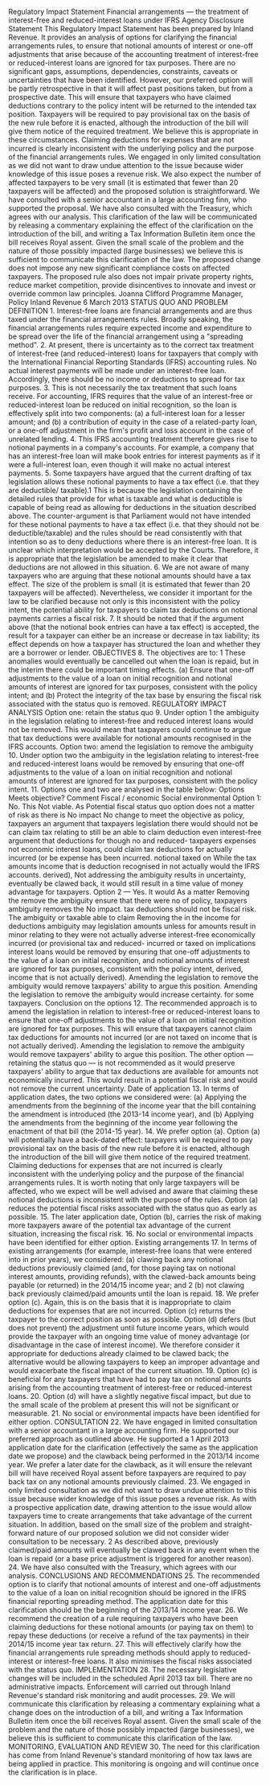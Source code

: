 Regulatory Impact Statement Financial arrangements — the treatment of interest-free and reduced-interest loans under IFRS Agency Disclosure Statement This Regulatory Impact Statement has been prepared by Inland Revenue. It provides an analysis of options for clarifying the financial arrangements rules, to ensure that notional amounts of interest or one-off adjustments that arise because of the accounting treatment of interest-free or reduced-interest loans are ignored for tax purposes. There are no significant gaps, assumptions, dependencies, constraints, caveats or uncertainties that have been identified. However, our preferred option will be partly retrospective in that it will affect past positions taken, but from a prospective date. This will ensure that taxpayers who have claimed deductions contrary to the policy intent will be returned to the intended tax position. Taxpayers will be required to pay provisional tax on the basis of the new rule before it is enacted, although the introduction of the bill will give them notice of the required treatment. We believe this is appropriate in these circumstances. Claiming deductions for expenses that are not incurred is clearly inconsistent with the underlying policy and the purpose of the financial arrangements rules. We engaged in only limited consultation as we did not want to draw undue attention to the issue because wider knowledge of this issue poses a revenue risk. We also expect the number of affected taxpayers to be very small (it is estimated that fewer than 20 taxpayers will be affected) and the proposed solution is straightforward. We have consulted with a senior accountant in a large accounting finn, who supported the proposal. We have also consulted with the Treasury, which agrees with our analysis. This clarification of the law will be communicated by releasing a commentary explaining the effect of the clarification on the introduction of the bill, and writing a Tax Information Bulletin item once the bill receives Royal assent. Given the small scale of the problem and the nature of those possibly impacted (large businesses) we believe this is sufficient to communicate this clarification of the law. The proposed change does not impose any new significant compliance costs on affected taxpayers. The proposed rule also does not impair private property rights, reduce market competition, provide disincentives to innovate and invest or override common law principles. Joanna Clifford Programme Manager, Policy Inland Revenue 6 March 2013 STATUS QUO AND PROBLEM DEFINITION 1. Interest-free loans are financial arrangements and are thus taxed under the financial arrangements rules. Broadly speaking, the financial arrangements rules require expected income and expenditure to be spread over the life of the financial arrangement using a "spreading method". 2. At present, there is uncertainty as to the correct tax treatment of interest-free (and reduced-interest) loans for taxpayers that comply with the International Financial Reporting Standards (IFRS) accounting rules. No actual interest payments will be made under an interest-free loan. Accordingly, there should be no income or deductions to spread for tax purposes. 3. This is not necessarily the tax treatment that such loans receive. For accounting, IFRS requires that the value of an interest-free or reduced-interest loan be reduced on initial recognition, so the loan is effectively split into two components: (a) a full-interest loan for a lesser amount; and (b) a contribution of equity in the case of a related-party loan, or a one-off adjustment in the firm's profit and loss account in the case of unrelated lending. 4. This IFRS accounting treatment therefore gives rise to notional payments in a company's accounts. For example, a company that has an interest-free loan will make book entries for interest payments as if it were a full-interest loan, even though it will make no actual interest payments. 5. Some taxpayers have argued that the current drafting of tax legislation allows these notional payments to have a tax effect (i.e. that they are deductible/ taxable).1 This is because the legislation containing the detailed rules that provide for what is taxable and what is deductible is capable of being read as allowing for deductions in the situation described above. The counter-argument is that Parliament would not have intended for these notional payments to have a tax effect (i.e. that they should not be deductible/taxable) and the rules should be read consistently with that intention so as to deny deductions where there is an interest-free loan. It is unclear which interpretation would be accepted by the Courts. Therefore, it is appropriate that the legislation be amended to make it clear that deductions are not allowed in this situation. 6. We are not aware of many taxpayers who are arguing that these notional amounts should have a tax effect. The size of the problem is small (it is estimated that fewer than 20 taxpayers will be affected). Nevertheless, we consider it important for the law to be clarified because not only is this inconsistent with the policy intent, the potential ability for taxpayers to claim tax deductions on notional payments carries a fiscal risk. 7. It should be noted that if the argument above (that the notional book entries can have a tax effect) is accepted, the result for a taxpayer can either be an increase or decrease in tax liability; its effect depends on how a taxpayer has structured the loan and whether they are a borrower or lender. OBJECTIVES 8. The objectives are to: 1 These anomalies would eventually be cancelled out when the loan is repaid, but in the interim there could be important timing effects. (a) Ensure that one-off adjustments to the value of a loan on initial recognition and notional amounts of interest are ignored for tax purposes, consistent with the policy intent; and (b) Protect the integrity of the tax base by ensuring the fiscal risk associated with the status quo is removed. REGULATORY IMPACT ANALYSIS Option one: retain the status quo 9. Under option 1 the ambiguity in the legislation relating to interest-free and reduced interest loans would not be removed. This would mean that taxpayers could continue to argue that tax deductions were available for notional amounts recognised in the IFRS accounts. Option two: amend the legislation to remove the ambiguity 10. Under option two the ambiguity in the legislation relating to interest-free and reduced-interest loans would be removed by ensuring that one-off adjustments to the value of a loan on initial recognition and notional amounts of interest are ignored for tax purposes, consistent with the policy intent. 11. Options one and two are analysed in the table below: Options Meets objective? Comment Fiscal / economic Social environmental Option 1: No. This Not viable. As Potential fiscal status quo option does not a matter of risk as there is No impact No change to meet the objective as policy, taxpayers an argument that taxpayers legislation there would should not be can claim tax relating to still be an able to claim deduction even interest-free argument that deductions for though no and reduced- taxpayers expenses not economic interest loans, could claim tax deductions for actually incurred (or be expense has been incurred. notional taxed on While the tax amounts income that is deduction recognised in not actually would the IFRS accounts. derived), Not addressing the ambiguity results in uncertainty, eventually be clawed back, it would still result in a time value of money advantage for taxpayers. Option 2 — Yes. It would As a matter Removing the remove the ambiguity ensure that there were no of policy, taxpayers ambiguity removes the No impact. tax deductions should not be fiscal risk. The ambiguity or taxable able to claim Removing the in the income for deductions ambiguity may legislation amounts unless for amounts result in minor relating to they were not actually adverse interest-free economically incurred (or provisional tax and reduced- incurred or taxed on implications interest loans would be removed by ensuring that one-off adjustments to the value of a loan on initial recognition, and notional amounts of interest are ignored for tax purposes, consistent with the policy intent, derived, income that is not actually derived). Amending the legislation to remove the ambiguity would remove taxpayers' ability to argue this position. Amending the legislation to remove the ambiguity would increase certainty. for some taxpayers. Conclusion on the options 12. The recommended approach is to amend the legislation in relation to interest-free or reduced-interest loans to ensure that one-off adjustments to the value of a loan on initial recognition are ignored for tax purposes. This will ensure that taxpayers cannot claim tax deductions for amounts not incurred (or are not taxed on income that is not actually derived). Amending the legislation to remove the ambiguity would remove taxpayers' ability to argue this position. The other option — retaining the status quo — is not recommended as it would preserve taxpayers' ability to argue that tax deductions are available for amounts not economically incurred. This would result in a potential fiscal risk and would not remove the current uncertainty. Date of application 13. In terms of application dates, the two options we considered were: (a) Applying the amendments from the beginning of the income year that the bill containing the amendment is introduced (the 2013-14 income year), and (b) Applying the amendments from the beginning of the income year following the enactment of that bill (the 2014-15 year). 14. We prefer option (a). Option (a) will potentially have a back-dated effect: taxpayers will be required to pay provisional tax on the basis of the new rule before it is enacted, although the introduction of the bill will give them notice of the required treatment. Claiming deductions for expenses that are not incurred is clearly inconsistent with the underlying policy and the purpose of the financial arrangements rules. It is worth noting that only large taxpayers will be affected, who we expect will be well advised and aware that claiming these notional deductions is inconsistent with the purpose of the rules. Option (a) reduces the potential fiscal risks associated with the status quo as early as possible. 15. The later application date, Option (b), carries the risk of making more taxpayers aware of the potential tax advantage of the current situation, increasing the fiscal risk. 16. No social or environmental impacts have been identified for either option. Existing arrangements 17. In terms of existing arrangements (for example, interest-free loans that were entered into in prior years), we considered: (a) clawing back any notional deductions previously claimed (and, for those paying tax on notional interest amounts, providing refunds), with the clawed-back amounts being payable (or returned) in the 2014/15 income year; and 2 (b) not clawing back previously claimed/paid amounts until the loan is repaid. 18. We prefer option (c). Again, this is on the basis that it is inappropriate to claim deductions for expenses that are not incurred. Option (c) returns the taxpayer to the correct position as soon as possible. Option (d) defers (but does not prevent) the adjustment until future income years, which would provide the taxpayer with an ongoing time value of money advantage (or disadvantage in the case of interest income). We therefore consider it appropriate for deductions already claimed to be clawed back; the alternative would be allowing taxpayers to keep an improper advantage and would exacerbate the fiscal impact of the current situation. 19. Option (c) is beneficial for any taxpayers that have had to pay tax on notional amounts arising from the accounting treatment of interest-free or reduced-interest loans. 20. Option (d) will have a slightly negative fiscal impact, but due to the small scale of the problem at present this will not be significant or measurable. 21. No social or environmental impacts have been identified for either option. CONSULTATION 22. We have engaged in limited consultation with a senior accountant in a large accounting firm. He supported our preferred approach as outlined above. He supported a 1 April 2013 application date for the clarification (effectively the same as the application date we propose) and the clawback being performed in the 2013/14 income year. We prefer a later date for the clawback, as it will ensure the relevant bill will have received Royal assent before taxpayers are required to pay back tax on any notional amounts previously claimed. 23. We engaged in only limited consultation as we did not want to draw undue attention to this issue because wider knowledge of this issue poses a revenue risk. As with a prospective application date, drawing attention to the issue would allow taxpayers time to create arrangements that take advantage of the current situation. In addition, based on the small size of the problem and straight-forward nature of our proposed solution we did not consider wider consultation to be necessary. 2 As described above, previously claimed/paid amounts will eventually be clawed back in any event when the loan is repaid (or a base price adjustment is triggered for another reason). 24. We have also consulted with the Treasury, which agrees with our analysis. CONCLUSIONS AND RECOMMENDATIONS 25. The recommended option is to clarify that notional amounts of interest and one-off adjustments to the value of a loan on initial recognition should be ignored in the IFRS financial reporting spreading method. The application date for this clarification should be the beginning of the 2013/14 income year. 26. We recommend the creation of a rule requiring taxpayers who have been claiming deductions for these notional amounts (or paying tax on them) to repay these deductions (or receive a refund of the tax payments) in their 2014/15 income year tax return. 27. This will effectively clarify how the financial arrangements rule spreading methods should apply to reduced-interest or interest-free loans. It also minimises the fiscal risks associated with the status quo. IMPLEMENTATION 28. The necessary legislative changes will be included in the scheduled April 2013 tax bill. There are no administrative impacts. Enforcement will carried out through Inland Revenue's standard risk monitoring and audit processes. 29. We will communicate this clarification by releasing a commentary explaining what a change does on the introduction of a bill, and writing a Tax Information Bulletin item once the bill receives Royal assent. Given the small scale of the problem and the nature of those possibly impacted (large businesses), we believe this is sufficient to communicate this clarification of the law. MONITORING, EVALUATION AND REVIEW 30. The need for this clarification has come from Inland Revenue's standard monitoring of how tax laws are being applied in practice. This monitoring is ongoing and will continue once the clarification is in place.